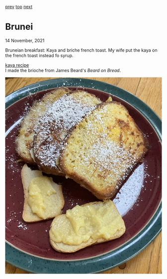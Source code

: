 [prev](brazil.md)
[top](../index.md)
[next](bulgaria.md)
# Brunei
14 November, 2021


Bruneian breakfast: Kaya and briche french toast. My wife put the kaya
on the french toast instead fo syrup.

[kaya recipe](https://rhubarbfool.co.uk/2012/09/28/brunei-breakfast-and-best-brioche-recipe/)<br>
I made the brioche from James Beard's _Beard on Bread_.

![french toast](images/brunei.jpeg)